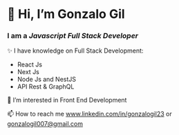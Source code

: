 <h1> 👋 Hi, I’m Gonzalo Gil </h1>

<h3> I am a <em><strong>Javascript</strong> Full Stack Developer</em> </h3>

✨ I have knowledge on Full Stack Development:
      <ul>
      <li>React Js</li>
      <li>Next Js</li>
      <li>Node Js and NestJS</li>
      <li>API Rest & GraphQL</li>
      </ul>

👀 I’m interested in Front End Development

📫 How to reach me www.linkedin.com/in/gonzalogil23 or
      gonzalogil007@gmail.com 

<!---
gonzalogil23/gonzalogil23 is a ✨ special ✨ repository because its `README.md` (this file) appears on your GitHub profile.
You can click the Preview link to take a look at your changes.
--->
